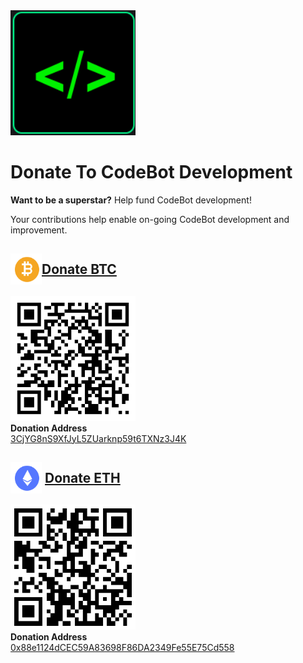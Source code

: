 <img src='src/assets/codebot_logo.png' alt='Donate to CodeBot Development!' title='Donate to CodeBot Development!' width='200px' height='200px'/>

# Donate To CodeBot Development 

**Want to be a superstar?** Help fund CodeBot development!

Your contributions help enable on-going CodeBot development and improvement.


<a href="bitcoin:3CjYG8nS9XfJyL5ZUarknp59t6TXNz3J4K" alt='BTC donation address: 3CjYG8nS9XfJyL5ZUarknp59t6TXNz3J4K' title='BTC donation address: 3CjYG8nS9XfJyL5ZUarknp59t6TXNz3J4K'>
  <h2 style='display:flex; flex:row; align-items:center;'>
    <img src='/src/assets/donate/btc_logo.png' alt='BTC donation address: 3CjYG8nS9XfJyL5ZUarknp59t6TXNz3J4K' title='BTC donation address: 3CjYG8nS9XfJyL5ZUarknp59t6TXNz3J4K' width='50px' height='50px'/>
    Donate BTC
  </h2>
</a>

<a href="bitcoin:3CjYG8nS9XfJyL5ZUarknp59t6TXNz3J4K" alt='BTC donation address: 3CjYG8nS9XfJyL5ZUarknp59t6TXNz3J4K' title='BTC donation address: 3CjYG8nS9XfJyL5ZUarknp59t6TXNz3J4K'>
  <img src='/src/assets/donate/btc_qr.png' alt='BTC donation address: 3CjYG8nS9XfJyL5ZUarknp59t6TXNz3J4K' title='BTC donation address: 3CjYG8nS9XfJyL5ZUarknp59t6TXNz3J4K' width='200px' height='200px'/>
</a>

<br/>

<div>
  <b>Donation Address</b>
</div>
<a style='display:flex; align-items:center' href="bitcoin:3CjYG8nS9XfJyL5ZUarknp59t6TXNz3J4K" alt='BTC donation address: 3CjYG8nS9XfJyL5ZUarknp59t6TXNz3J4K' title='BTC donation address: 3CjYG8nS9XfJyL5ZUarknp59t6TXNz3J4K'>
  3CjYG8nS9XfJyL5ZUarknp59t6TXNz3J4K
</a>


<a href="ethereum:0x88e1124dCEC59A83698F86DA2349Fe55E75Cd558" alt='ETH donation address: 0x88e1124dCEC59A83698F86DA2349Fe55E75Cd558' title='ETH donation address: 0x88e1124dCEC59A83698F86DA2349Fe55E75Cd558'>
  <h2 style='display:flex; flex:row; align-items:center'>
    <img src='/src/assets/donate/eth_logo.png' alt='ETH donation address: 0x88e1124dCEC59A83698F86DA2349Fe55E75Cd558' title='ETH donation address: 0x88e1124dCEC59A83698F86DA2349Fe55E75Cd558' width='50px' height='50px' style='margin-right:5px'/> 
    Donate ETH
</h2>
</a>

<a href="ethereum:0x88e1124dCEC59A83698F86DA2349Fe55E75Cd558" alt='ETH donation address: 0x88e1124dCEC59A83698F86DA2349Fe55E75Cd558' title='ETH donation address: 0x88e1124dCEC59A83698F86DA2349Fe55E75Cd558'>
  <img src='/src/assets/donate/eth_qr.png' alt='ETH donation address: 0x88e1124dCEC59A83698F86DA2349Fe55E75Cd558' title='ETH donation address: 0x88e1124dCEC59A83698F86DA2349Fe55E75Cd558' width='200px' height='200px'/>
</a>
<br/>
<div>
<b>Donation Address</b>
</div>
<a style='display:flex; align-items:center' href="ethereum:0x88e1124dCEC59A83698F86DA2349Fe55E75Cd558" alt='ETH donation address: 0x88e1124dCEC59A83698F86DA2349Fe55E75Cd558' title='ETH donation address: 0x88e1124dCEC59A83698F86DA2349Fe55E75Cd558'>
 0x88e1124dCEC59A83698F86DA2349Fe55E75Cd558
</a>



